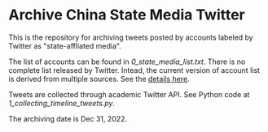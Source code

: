 # Archive China State Media Twitter

This is the repository for archiving tweets posted by accounts labeled by Twitter as "state-affliated media".

The list of accounts can be found in _0_state_media_list.txt_. There is no complete list released by Twitter. Intead, the current version of account list is derived from multiple sources. See the [details here](https://docs.google.com/document/d/1lai-Xq3PcUs9ElaF-1bgu8AWzrTFhpXAwbHHtcxIqY4/edit?usp=sharing). 

Tweets are collected through academic Twitter API. See Python code at _1_collecting_timeline_tweets.py_.

The archiving date is Dec 31, 2022. 

